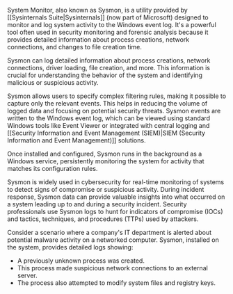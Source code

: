 System Monitor, also known as Sysmon, is a utility provided by [[Sysinternals Suite|Sysinternals]] (now part of Microsoft) designed to monitor and log system activity to the Windows event log. It's a powerful tool often used in security monitoring and forensic analysis because it provides detailed information about process creations, network connections, and changes to file creation time.

Sysmon can log detailed information about process creations, network connections, driver loading, file creation, and more. This information is crucial for understanding the behavior of the system and identifying malicious or suspicious activity. 

Sysmon allows users to specify complex filtering rules, making it possible to capture only the relevant events. This helps in reducing the volume of logged data and focusing on potential security threats. Sysmon events are written to the Windows event log, which can be viewed using standard Windows tools like Event Viewer or integrated with central logging and [[Security Information and Event Management (SIEM)|SIEM (Security Information and Event Management)]] solutions.

Once installed and configured, Sysmon runs in the background as a Windows service, persistently monitoring the system for activity that matches its configuration rules.

Sysmon is widely used in cybersecurity for real-time monitoring of systems to detect signs of compromise or suspicious activity. During incident response, Sysmon data can provide valuable insights into what occurred on a system leading up to and during a security incident. Security professionals use Sysmon logs to hunt for indicators of compromise (IOCs) and tactics, techniques, and procedures (TTPs) used by attackers.

Consider a scenario where a company's IT department is alerted about potential malware activity on a networked computer. Sysmon, installed on the system, provides detailed logs showing:

- A previously unknown process was created.
- This process made suspicious network connections to an external server.
- The process also attempted to modify system files and registry keys.

